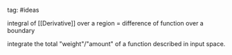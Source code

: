 tag: #ideas

integral of [[Derivative]] over a region = difference of function over a boundary

integrate the total "weight"/"amount" of a function described in input space.